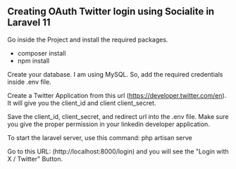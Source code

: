 ## Creating OAuth Twitter login using Socialite in Laravel 11

Go inside the Project and install the required packages.
- composer install
- npm install

Create your database. I am using MySQL. So, add the required credentials inside .env file.

Create a Twitter Application from this url (https://developer.twitter.com/en). It will give you the client_id and client client_secret.

Save the client_id, client_secret, and redirect url into the .env file. Make sure you give the proper permission in your linkedin developer application.

To start the laravel server, use this command: php artisan serve

Go to this URL: (http://localhost:8000/login) and you will see the "Login with X / Twitter" Button.